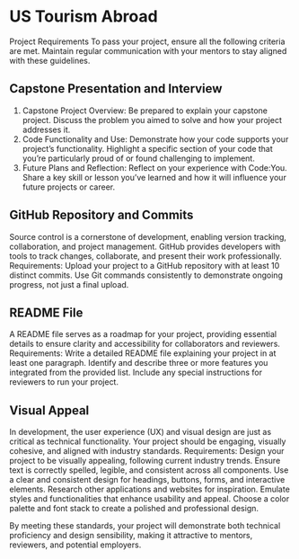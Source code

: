 # US Tourism Abroad
Project Requirements
To pass your project, ensure all the following criteria are met. Maintain regular communication with your mentors to stay aligned with these guidelines.

## Capstone Presentation and Interview
1. Capstone Project Overview:
Be prepared to explain your capstone project.
Discuss the problem you aimed to solve and how your project addresses it.
2. Code Functionality and Use:
Demonstrate how your code supports your project’s functionality.
Highlight a specific section of your code that you’re particularly proud of or found challenging to implement.
3. Future Plans and Reflection:
Reflect on your experience with Code:You.
Share a key skill or lesson you’ve learned and how it will influence your future projects or career.

## GitHub Repository and Commits
Source control is a cornerstone of development, enabling version tracking, collaboration, and project management. GitHub provides developers with tools to track changes, collaborate, and present their work professionally.
Requirements:
Upload your project to a GitHub repository with at least 10 distinct commits.
Use Git commands consistently to demonstrate ongoing progress, not just a final upload.

## README File
A README file serves as a roadmap for your project, providing essential details to ensure clarity and accessibility for collaborators and reviewers.
Requirements:
Write a detailed README file explaining your project in at least one paragraph.
Identify and describe three or more features you integrated from the provided list.
Include any special instructions for reviewers to run your project.

## Visual Appeal
In development, the user experience (UX) and visual design are just as critical as technical functionality. Your project should be engaging, visually cohesive, and aligned with industry standards.
Requirements:
Design your project to be visually appealing, following current industry trends.
Ensure text is correctly spelled, legible, and consistent across all components.
Use a clear and consistent design for headings, buttons, forms, and interactive elements.
Research other applications and websites for inspiration. Emulate styles and functionalities that enhance usability and appeal.
Choose a color palette and font stack to create a polished and professional design.

By meeting these standards, your project will demonstrate both technical proficiency and design sensibility, making it attractive to mentors, reviewers, and potential employers.
